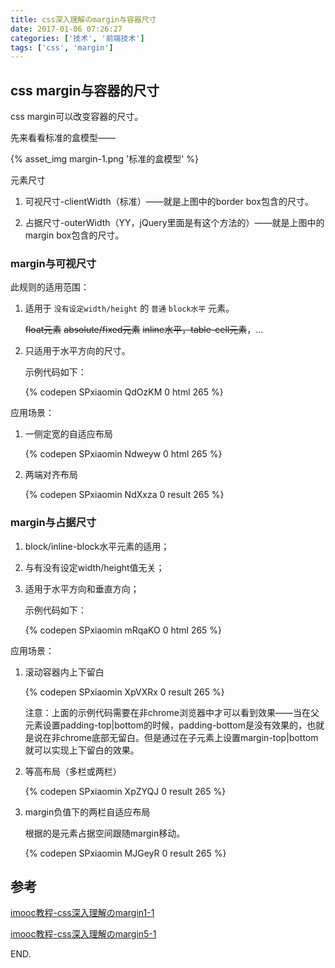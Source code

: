 ```yaml
---
title: css深入理解のmargin与容器尺寸
date: 2017-01-06 07:26:27
categories: ['技术', '前端技术']
tags: ['css', 'margin']
---
```


## css margin与容器的尺寸

css margin可以改变容器的尺寸。

先来看看标准的盒模型——

{% asset_img margin-1.png '标准的盒模型' %}

元素尺寸

1. 可视尺寸-clientWidth（标准）——就是上图中的border box包含的尺寸。

2. 占据尺寸-outerWidth（YY，jQuery里面是有这个方法的）——就是上图中的margin box包含的尺寸。

### margin与可视尺寸

此规则的适用范围：

1. 适用于 `没有设定width/height` 的 `普通` `block水平` 元素。

    ~~float元素~~ ~~absolute/fixed元素~~ ~~inline水平，table-cell元素~~，...

2. 只适用于水平方向的尺寸。

    示例代码如下：

    {% codepen SPxiaomin QdOzKM 0 html 265 %}

应用场景：

1. 一侧定宽的自适应布局

    {% codepen SPxiaomin Ndweyw 0 html 265 %}

2. 两端对齐布局

    {% codepen SPxiaomin NdXxza 0 result 265 %}

### margin与占据尺寸

1. block/inline-block水平元素的适用；
2. 与有没有设定width/height值无关；
3. 适用于水平方向和垂直方向；

    示例代码如下：

    {% codepen SPxiaomin mRqaKO 0 html 265 %}

应用场景：

1. 滚动容器内上下留白

    {% codepen SPxiaomin XpVXRx 0 result 265 %}

    注意：上面的示例代码需要在非chrome浏览器中才可以看到效果——当在父元素设置padding-top|bottom的时候，padding-bottom是没有效果的，也就是说在非chrome底部无留白。但是通过在子元素上设置margin-top|bottom就可以实现上下留白的效果。

2. 等高布局（多栏或两栏）

    {% codepen SPxiaomin XpZYQJ 0 result 265 %}

3. margin负值下的两栏自适应布局

    根据的是元素占据空间跟随margin移动。

    {% codepen SPxiaomin MJGeyR 0 result 265 %}

## 参考

[imooc教程-css深入理解のmargin1-1](http://www.imooc.com/video/12101)

[imooc教程-css深入理解のmargin5-1](http://www.imooc.com/video/12105)

END.
